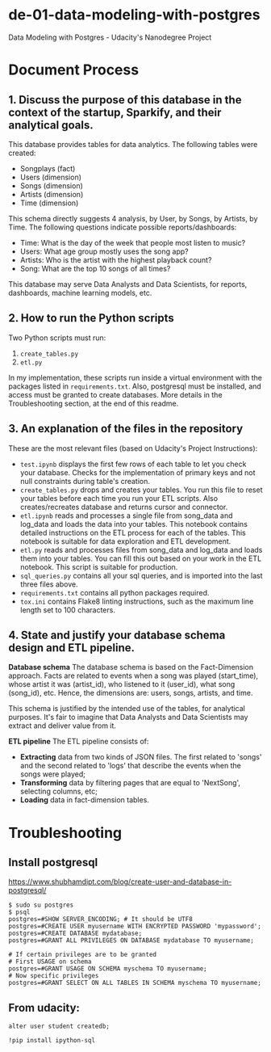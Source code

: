 # de-01-data-modeling-with-postgres
Data Modeling with Postgres - Udacity's Nanodegree Project


# Document Process


## 1. Discuss the purpose of this database in the context of the startup, Sparkify, and their analytical goals.
This database provides tables for data analytics.
The following tables were created:
- Songplays (fact)
- Users (dimension)
- Songs (dimension)
- Artists (dimension)
- Time (dimension)

This schema directly suggests 4 analysis, by User, by Songs, by Artists, by Time.
The following questions indicate possible reports/dashboards:
- Time: What is the day of the week that people most listen to music?
- Users: What age group mostly uses the song app?
- Artists: Who is the artist with the highest playback count?
- Song: What are the top 10 songs of all times?

This database may serve Data Analysts and Data Scientists, for reports, dashboards, machine learning models, etc.

## 2. How to run the Python scripts
Two Python scripts must run:
1. `create_tables.py`
2. `etl.py`

In my implementation, these scripts run inside a virtual environment with the packages listed in `requirements.txt`.
Also, postgresql must be installed, and access must be granted to create databases. More details in the Troubleshooting section, at the end of this readme.

## 3. An explanation of the files in the repository
These are the most relevant files (based on Udacity's Project Instructions):
- `test.ipynb` displays the first few rows of each table to let you check your database. Checks for the implementation of primary keys and not null constraints during table's creation.
- `create_tables.py` drops and creates your tables. You run this file to reset your tables before each time you run your ETL scripts. Also creates/recreates database and returns cursor and connector.
- `etl.ipynb` reads and processes a single file from song_data and log_data and loads the data into your tables. This notebook contains detailed instructions on the ETL process for each of the tables. This notebook is suitable for data exploration and ETL development.
- `etl.py` reads and processes files from song_data and log_data and loads them into your tables. You can fill this out based on your work in the ETL notebook. This script is suitable for production.
- `sql_queries.py` contains all your sql queries, and is imported into the last three files above.
- `requirements.txt` contains all python packages required.
- `tox.ini` contains Flake8 linting instructions, such as the maximum line length set to 100 characters.




## 4. State and justify your database schema design and ETL pipeline.
**Database schema**
The database schema is based on the Fact-Dimension approach.
Facts are related to events when a song was played (start_time), whose artist it was (artist_id), who listened to it (user_id), what song (song_id), etc.
Hence, the dimensions are: users, songs, artists, and time.

This schema is justified by the intended use of the tables, for analytical purposes. It's fair to imagine that Data Analysts and Data Scientists may extract and deliver value from it.

**ETL pipeline**
The ETL pipeline consists of:
- **Extracting** data from two kinds of JSON files. The first related to 'songs' and the second related to 'logs' that describe the events when the songs were played;
- **Transforming** data by filtering pages that are equal to 'NextSong', selecting columns, etc;
- **Loading** data in fact-dimension tables.


# Troubleshooting

## Install postgresql

https://www.shubhamdipt.com/blog/create-user-and-database-in-postgresql/

```
$ sudo su postgres
$ psql
postgres=#SHOW SERVER_ENCODING; # It should be UTF8
postgres=#CREATE USER myusername WITH ENCRYPTED PASSWORD 'mypassword';
postgres=#CREATE DATABASE mydatabase;
postgres=#GRANT ALL PRIVILEGES ON DATABASE mydatabase TO myusername;

# If certain privileges are to be granted
# First USAGE on schema
postgres=#GRANT USAGE ON SCHEMA myschema TO myusername;
# Now specific privileges
postgres=#GRANT SELECT ON ALL TABLES IN SCHEMA myschema TO myusername;
```

## From udacity:
`alter user student createdb;`


`!pip install ipython-sql`

